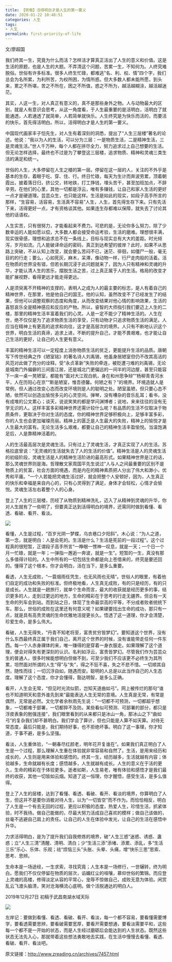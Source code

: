 ```yaml
---
title: 【转载】活得明白才是人生的第一要义
date: 2020-01-22 10:48:51
categories: 人生
tags:
- 人生
permalink: first-priority-of-life
---
```

文/廖超国

我们终其一生，究竟为什么而活？怎样活才算真正活出了人生的意义和价值。这是生活的原题，也是人生的大题。不弄清这个问题，苦累一生，不知何为。人终究难脱俗。世俗有许多标准。很多人终生忙碌，都难逃“名、利、权、情”四个字，我们总会为名所累，为利所苦，为权所困，为情所惑。但大多数人都未能所愿，到头来，累之不所堪，苦之不所在，困之不所值，惑之不所为，越活越糊涂，越活越迷茫。<!--more-->

其实，人这一生，对人真正有意义的，真不是那些身外之物。人与动物最大的区别，就是人有意识会思考，从这一角度看，于人生最重要的是活明白，活明白了就能通透，人若通透了就简单，人若简单就快乐。人生终究是为快乐而活的，而要活的快乐，首先得活明白。所以，活得明白才是人生的第一要义。

中国现代画家丰子恺先生，对人生有着深刻的洞悉，提出了“人生三层楼”著名的论述。他说：“我以为人的生活，可以分为三层：一是物质生活，二是精神生活，三是灵魂生活。”世人千万种，每个人都在拼尽全力，努力追求过上自己想要的生活。但无论怎样选择，最终也不过是为了攀登这三层楼，追求物质、精神和灵魂三类生活的满足和统一。

世俗的人生，大多停留在人生之楼的第一层。停留在这一层的人，关注的不外乎是基本的生存，着眼于吃、穿、住、行。终日忙碌，每天为生计而奔波劳累，顶着朝霞出，披着落日归，挤公交，转地铁，打工挣钱，埋头苦干，甚至加班加点，不辞辛劳。在他们的心里，其他一切都是浮云，唯有多赚钱，让自己和家人生活的更好一点才是硬道理。芸芸众生，也只能这样。生活是如此的现实，如段子高手所言的那样，“生容易，活容易，生活真不容易”人生，人生，首先得生存下来。只有先活下来，活得更好一点，才有资格谈其他。如果连生存都难以保障，就失去了讨论其他的话语权。

人生实苦，只有很努力，才能看起来不费力。可悲的是，无论你多么努力，除了少数幸运的人能如愿以偿，大多数人都会接受命运考验，生活的磨难。理想很丰满，现实很骨感，理想和追求总不在一条线上，目标与现实总有大大的差距。时光倾泻，岁月如流。几人能破译命运的密码，真正到达希望的彼岸？此时，如果不从思路上突破，不从认知上改变，就会要么苦闷不已，迷茫、徘徊，如僵尸一般，毫无目的的行走；要么，心如死灰，麻木，呆滞，像动物一样，行尸走肉般的活着。活在物质的世界没有错，但若长期沉浸于此问题就来了，因为人只有精神和灵魂的升华，才能认清人生的苦乐，摆脱生活之苦，过上真正属于人的生活。格局的改变才能扩展视野，看得更远才能走得更远。

人是须臾离不开精神的支撑的，表明人之成为人的最主要的标志，是人有着自己的精神世界，在那里，他是他自己的国王。他的认知，虽然改变不了已经发生了的结果，但他可以调整观察的态度和角度，从而改变结果对他心情的影响效果，生活的喜怒哀乐全是精神感应和反应的产物。所以，睿智的大师指引我们要迈上人生的二楼，那里的精神生活丰富着我们的心灵。人是一定不能少了精神生活的。人生在世，绝不仅仅是为了追求物质生活的享受，只有动物才只追求物质生活的满足。人应当在精神上有更高的追求和向往，这才是高层次的境界。人只有不断地认识这个世界，明白生活的真谛，追求上进，不断的提升自己，才能不畏艰难，也才能让自己生活的更好，让自己的人生更有意义。

丰富的精神生活可以一定程度上消弥物质生活的贫乏，更能提升生活的品质。唐朝写下传世经典之作《陋室铭》的著名诗人刘禹锡，他虽身居陋室但仍不改其高洁的风范对此做了充分的诠释。受“永贞革新”失败的牵连，被贬遭刁难的刘禹锡，无论是城南门外偏僻的三间面江居，还是城北门更偏远的一间半的河边屋，甚至只能容下一床一桌一凳陋室，都能有“面对大江观白帆，身在和州思争辩”“杨柳青青河水平，人在历阳心在京”“斯是陋室，惟吾德馨。何陋之有？”的境界。环境造就人是常例，但人通过改变心态而改变环境则是人的聪明之处。陋室虽陋，但只要心态不陋，依然可以创造出愉悦多元的心灵空间。弹琴，没有嘈杂的音乐乱耳；看书，没有成堆的公文累心；谈天，说说笑笑的都是学问渊博者；说地，来来往往的没有无学无识的人。这样丰富多彩精神世界还需计较什么呢？有品质的生活不仅取决于物质条件，更取决于你对生活的态度。你的精神世界足够积极向上，足够丰富多彩，你的人生也会更加璀璨亮丽。精神上的匮乏是人生最大的失败，精神上的愉悦才是人生最大的富有。无论生活多么艰难，都要让自己的精神生活丰盈愉悦。当温饱满足后，人是靠精神活着的。

人的生活最高层次是灵魂生活。只有过上了灵魂生活，才真正实现了人的生活。苏格拉底曾说：“无灵魂的生活就失去了人的生活的价值”。精神生活是人的灵魂生活的初级阶段，灵魂生活是人的精神生活阶进的最高形式。如果精神世界是江的话，那么灵魂世界则是海。哲理散文家周国平先生说过“人与人之间最重要的区别不是物质上的贫富，社会方面的境遇，而是内在的精神素质把人分出了伟大和渺小，优秀和平庸。“一个人若能把灵魂生活过好，就会把整个人安顿好，因为，人生真正的快乐和幸福是来自内心的，只有心灵得到了满足，身体才会轻松，心情才会愉悦。灵魂生活左右着整个人的心身。

登上了人生的三层楼，历经了从物质到精神洗礼，迈入了从精神到灵魂的升华，你对人生就有了一些明了，但要真正达到活得明白的境界，还需同时做到看懂、看透、看破、看开、看淡。

![](../images/first-priority-of-life1.jpg)

看懂，人生是过程，“百岁光阴一梦蝶，乌衣巷口夕阳斜”。木心说：“为人之道，第一念，就是明白：人是会死的。生活是什么？生活是死前的一段过程”。这个过程真的很短暂，正谓段子高手所言“一睁眼一愣神一叹息，就是一天；一个日一个月一忙碌，就是一年；一弹指一邂逅一奔波，就是一生”。短暂的一生，真没有那么多值得计较的。人生中所有的一切包括生命都是向上苍借来的，终究是要还回的。懂得了这个根本，你才会明白，活在当下，是多么重要。

看透，人生无成败，“一蓑烟雨任凭生，也无风雨也无晴”。世俗人的眼里，有着他们自定的成功和失败的标准。但终极地看，人生真无成败，有的只是经历，有的只是成长。人生就是一趟旅行，就单个生命而言，最大的收获就是经历更多的事，结识更多的人，走到过更远的地方，生命的精彩在于思考的行走无疆界。但总有一天生命的列车会到站。而到站之日，体现了生命最崇高的平等，不分成者败者统统下车。那么，世俗的成败在这里还有何意义呢？如果硬要找出生命的成功，那只有一点，就是具有高贵灵魂的生命优雅地活提更长久。悟透了这一道理，你才会清楚，珍爱生命，是多么伟大。

看破，人生无得失，“丹青不知老将至，富贵贫穷皆梦幻”。要知道这个世界，没有什么东西最终真正属于我们自己，离开这个世界的时候，没有谁能带走任何一件东西。每一个人赤身祼体的来，唯一赚得的是穿着一身衣服走。如果理解了这个道理，便会对得失有更深刻的认识。名利如浮云，富贵皆梦幻。尽管我们作为芸芸众生的普通人，很多时候能想明白但做不到，可至少我们不应该更不必终生为其所累，坦然面对所谓的人生“得”与“失”，得之不狂不喜，失之不悲不惜。一切顺其自然，随性而往；一切沉浮自如，随遇而安。聪明的人总是以此当作自己的人生态度。理解了这个态度，你才会懂得，豁达明智，是多么正确。

看开，人生会无常，“但见时光流似箭，岂知天道曲如弓”。网上被传烂的那句“谁也不知道明天和意外谁先到来”最能表达人生无常的意境。人生真是无常，有常是偶然，无常是必然。文化学者余秋雨先生说：“一切都不可预测，一切都超乎想象，一切都难于部署，一切都猝不及防。某些看似可预测、可部署的部分，都只是浮皮表象的勉强连接”，我们眼里看到的从来都只是冰山一角，那冰山之下“曲如弓”的复杂我们却不甚明白。我们学会了算计，但也只能是人算不如天算。对待无常态度，最后只能是，我们期待好事，也不拒绝坏事。明白了这一事理，你才知道，于事不避，是多么坚强。

看淡，人生重体验，“一朝春尽红颜老，明年花开复谁在”。如果我们真正明白了人生是一个过程，那么理解人生重在体验就非常容易和自然了。生活，是用来经历和成长的，人生则是用来体验和感悟的。终其一生，经历越多，生活就越有内容；体验越多，生命就越有长度；感悟越多，人生就越有成长。人生的意义在于活的更久，生命的精彩在于体验更多。逝者如斯，人生易老，唯有体验和感悟才是我们最终的收获，其他一切皆如云烟。知道了这一恒理，你才醒悟，感受生活，是多么值得。

登上了人生的层楼，达到了看懂、看透、看破、看开、看淡的境界，你算明白了人生，但这并不是要你消极对待人生，以为“一切皆空”而不作为。而恰恰相反，明白了人生是一个有去无回的过程，更应以积极的态度，热爱人生，珍惜生活，抓紧体验，时不我待。做自己能做的，尽最大努力活成自己喜欢的模样；做自己该做的，丝毫不逃避自己肩上的责任。让自己的人生在体验中发光，让自己的生活在感悟中升华。

力求活得明白，是为了提升我们自我修炼的境界，破“人生三惑”迷惑、诱惑、蛊惑；立“人生三清”清醒、清明、清白；少“生活三添”添堵、添累、添乱，多“生活三乐”乐心、乐体、乐观；祛“烦恼三头”头胀、头晕、头痛，增“快乐三思”思索、思考、思辨。

生命本是一场途经，一生求索，寻找究竟；人生本是一场修行，一世辗转，终为明白。愿我们不仅仅停留在物质的层次，谄媚红尘的喧嚷，慕仰世俗的繁锦。而应登上灵魂的高楼，修得淡定从容的平常心，宠辱不惊做自己，成败无意为体验。闲赏乱云飞渡头脑清，笑对沧海横流心底明。做个活脱通达的明白人。

2019年12月27日
初稿于武昌南湖水域天际

![](../images/first-priority-of-life2.jpg)

左岸记：要做到看懂、看透、看破、看开、看淡，每一个都不容易，要看懂需要博学，要看透需要思辨，要看破需要宽厚，要看开需要想通，要看淡需要平和，这些每一个都不是一开始的状态，而是人生经过磨砺后会能达到的人生状态。既然这些状态无法先入心，那就带着这些想法勇敢地去实践，在生活中慢慢去看懂、看透、看破、看开、看淡吧。

原文链接：http://www.zreading.cn/archives/7457.html
